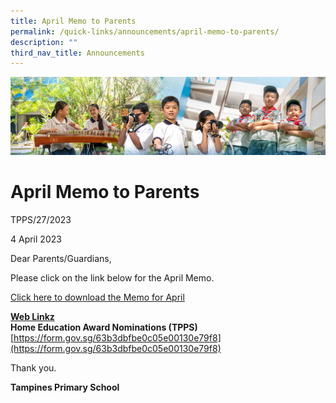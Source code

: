 ```yaml
---
title: April Memo to Parents
permalink: /quick-links/announcements/april-memo-to-parents/
description: ""
third_nav_title: Announcements
---
```

![](/images/AboutUs.jpg)

April Memo to Parents
=====================

TPPS/27/2023

  

4 April 2023

  

Dear Parents/Guardians,

  

Please click on the link below for the April Memo.  

  

[Click here to download the Memo for April](/for-parents/letters-to-parents/)

  

<u><b>Web Linkz</b></u> <br>
<b>Home Education Award Nominations (TPPS)</b> <br>
[https://form.gov.sg/63b3dbfbe0c05e00130e79f8](https://form.gov.sg/63b3dbfbe0c05e00130e79f8)

  

Thank you.  

  

<b>Tampines Primary School</b>